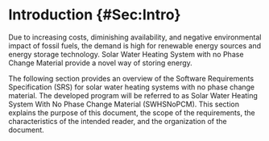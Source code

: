 # Introduction {#Sec:Intro}

Due to increasing costs, diminishing availability, and negative environmental impact of fossil fuels, the demand is high for renewable energy sources and energy storage technology. Solar Water Heating System with no Phase Change Material provide a novel way of storing energy.

The following section provides an overview of the Software Requirements Specification (SRS) for solar water heating systems with no phase change material. The developed program will be referred to as Solar Water Heating System With No Phase Change Material (SWHSNoPCM). This section explains the purpose of this document, the scope of the requirements, the characteristics of the intended reader, and the organization of the document.

